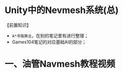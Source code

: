 # Unity中的Nevmesh系统(总)

【前置知识】

- `A*寻路算法`，在别的笔记里有进行整理；
- Games104笔记的对应基础AI的部分；



# 一、油管Navmesh教程视频

 

